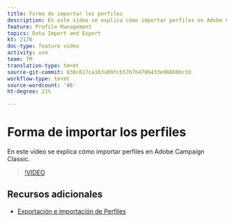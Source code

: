 ```yaml
---
title: Forma de importar los perfiles
description: En este vídeo se explica cómo importar perfiles en Adobe Campaign Classic
feature: Profile Management
topics: Data Import and Export
kt: 2176
doc-type: feature video
activity: use
team: TM
translation-type: tm+mt
source-git-commit: 838c617ca163a09fcb57b7b4706433e98869bc3d
workflow-type: tm+mt
source-wordcount: '46'
ht-degree: 21%

---
```



# Forma de importar los perfiles

En este vídeo se explica cómo importar perfiles en Adobe Campaign Classic.

>[!VIDEO](https://video.tv.adobe.com/v/25608?quality=12)

## Recursos adicionales

- [Exportación e importación de Perfiles](https://docs.adobe.com/content/help/en/campaign-classic/using/getting-started/profile-management/exporting-and-importing-profiles.html)